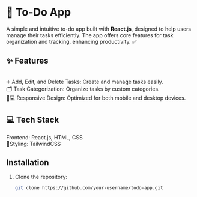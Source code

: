 # 📝 To-Do App

A simple and intuitive to-do app built with **React.js**, designed to help users manage their tasks efficiently. The app offers core features for task organization and tracking, enhancing productivity. ✅

## ✨ Features  
  <br/>
➕ Add, Edit, and Delete Tasks: Create and manage tasks easily.
 <br/>
 🗂️ Task Categorization: Organize tasks by custom categories.
  <br/>
📱💻 Responsive Design: Optimized for both mobile and desktop devices.

## 💻 Tech Stack
Frontend: React.js, HTML, CSS
<br/>
🎨Styling: TailwindCSS

## Installation

1. Clone the repository: 
   ```bash
   git clone https://github.com/your-username/todo-app.git
